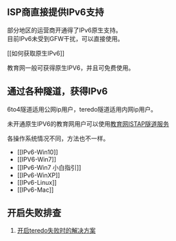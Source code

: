 
## ISP商直接提供IPv6支持  
  部分地区的运营商开通得了IPv6原生支持。  
  目前IPv6未受到GFW干扰，可以直接使用。 
 
  [[如何获取原生IPv6]]  

  教育网一般可获得原生IPV6，并且可免费使用。  

## 通过各种隧道，获得IPv6  
  6to4隧道适用公网ip用户，teredo隧道适用内网ip用户。

  未开通原生IPV6的教育网用户可以使用[教育网ISTAP隧道服务](https://github.com/tuna/ipv6.tsinghua.edu.cn/blob/master/isatap.md)

  各操作系统情况不同，方法也不一样。  

* [[IPv6-Win10]]  
* [[IPV6-Win7]]
* [[IPv6-Win7 小白指引]]  
* [[IPv6-WinXP]]  
* [[IPv6-Linux]]  
* [[IPv6-Mac]]  

## 开启失败排查
1. [开启teredo失败时的解决方案](http://support.xbox.com/zh-CN/xbox-on-windows/social/troubleshoot-party-chat)

  